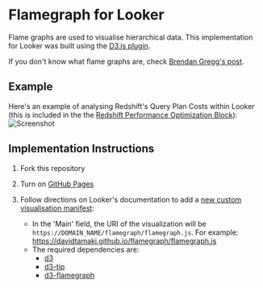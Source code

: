 # Flamegraph for Looker

Flame graphs are used to visualise hierarchical data. This implementation for Looker was built using the [D3.js plugin](https://github.com/spiermar/d3-flame-graph).

If you don't know what flame graphs are, check [Brendan Gregg's post](http://www.brendangregg.com/flamegraphs.html).


## Example
Here's an example of analysing Redshift's Query Plan Costs within Looker (this is included in the the [Redshift Performance Optimization Block](https://discourse.looker.com/t/analytic-block-redshift-performance-optimization/4110)):
![Screenshot](https://github.com/davidtamaki/flamegraph/blob/master/screen-shots/flamegraph_example.gif)


## Implementation Instructions
1. Fork this repository

2. Turn on [GitHub Pages](https://help.github.com/articles/configuring-a-publishing-source-for-github-pages/)

3. Follow directions on Looker's documentation to add a [new custom visualisation manifest](https://docs.looker.com/admin-options/platform/visualizations#adding_a_new_custom_visualization_manifest):
    - In the 'Main' field, the URI of the visualization will be `https://DOMAIN_NAME/flamegraph/flamegraph.js`. For example: https://davidtamaki.github.io/flamegraph/flamegraph.js
    - The required dependencies are:
      - [d3](https://d3js.org/d3.v4.min.js)
      - [d3-tip](https://cdnjs.cloudflare.com/ajax/libs/d3-tip/0.9.1/d3-tip.min.js)
      - [d3-flamegraph](https://cdn.jsdelivr.net/gh/spiermar/d3-flame-graph@2.0.3/dist/d3-flamegraph.min.js)
      
